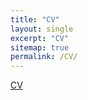 ```yaml
---
title: "CV"
layout: single
excerpt: "CV"
sitemap: true
permalink: /CV/
---
```


<a href="/assets/amanda_perofsky_cv_2017.pdf"> CV </a> 
